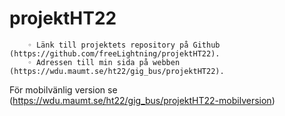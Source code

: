 # projektHT22
        ◦ Länk till projektets repository på Github (https://github.com/freeLightning/projektHT22).
        ◦ Adressen till min sida på webben (https://wdu.maumt.se/ht22/gig_bus/projektHT22).


För mobilvänlig version se (https://wdu.maumt.se/ht22/gig_bus/projektHT22-mobilversion)